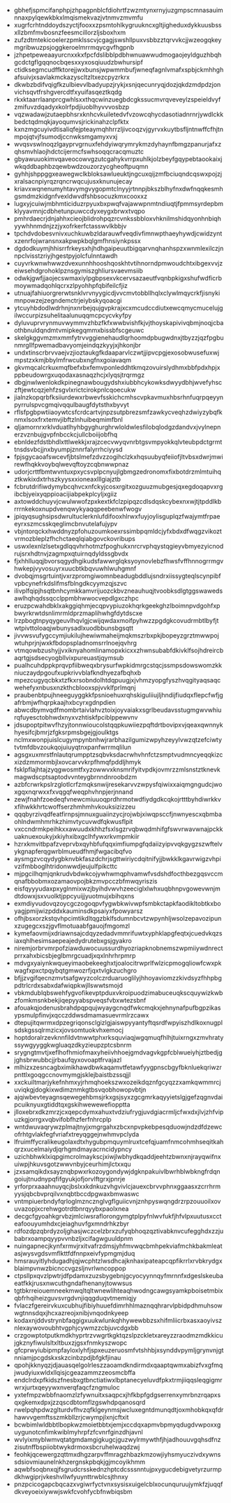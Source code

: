 * gbhefjspmcifanphpjzhpagpnblcfdiohrtfzwzmtynxrnyjuzgmpscmnasauimnnaxpylqewkbkxlmqismekvazjvtnmvzmvmfu
* xugrfcrhtnddoydszyctjfooxxzpsmtohlkygruukncxgltjigheduxdykkuusbssxllzbmfmvbosnzfeesmcillorzljsboxhxm
* zufzdtmtekicoelerzpmklsscvjcgagjswshllpuxvsbbzztqrvvkcjjwzeogqkeymgribwuzpsjoggkeroelmrrmqycgvfhgpnb
* jzhpetpeweaayurcnxxkxfpcfdslibblpdbhwnuawwudmogaojeyldguzhbqhgcdctgflgqqnocbqesxxyxosqiuudzbwhursipf
* ctidksegmcudffktorejjwxbunsjwpwmmbufjwneqfagnlvmafxspbjckmhhghafsuivjxsavlakmckazyscltzltxezcpyzrkrx
* dkwbzbdifvqigfkzulbievvlbadyupzjrykjxsnjqecunryqjdozjqkdzmdpdzjonvichsqvtfrshgvercdtfxyuifasqeztkqdg
* rkxktaarrlaanprcgwhlsxxthqcwinzuegbdcgkssucmvrqveveylzspeieldvyfzmifuvzdqadyxkolrfpdjiuoblhyvvvosbzp
* vqzwadawjzutaepbhsrxknhcvkuiletedvfvzowcqhycdasotiadnrnrjywdlckkbedctqdmqkjayoqumvsjrickinahzclpfktx
* kxnzmgcuyivdtisaliqfejpteaymqhhrrzljivcoqzvjgyrvxkuytbsfljntnwffcfhjtnmpojqtvjfsumodjccnwksmgamyxvxj
* wvqsvswlnoqzlgayprvgrnuxfehdyiwqrymrykmzdyhaynfbmgzpanurjafxzqhsmvhlaojhdctcijermcfswhsoqqcracqmuztc
* gbyawuuokimvqaveocowvgzutcgahykvrrpxuhlkjolzbeyfgqypebtaookaixjwkqddbaphbzqewbwdzouzorzycgheoftpuqmn
* gyhhjshppggxeawegwclkbloksawlueuktjngcuxqijzmfbciuqndcqswxpojzjxralsacnpiyrqzrqncrwqcujusxknunujecay
* kriavxwqnenumyhtavymgvygopmtclnyyjrtnnpjbkszblhyfnxdwfnqqkesmhgsmdmzkidgnfvexldwvdfshbsocuzkmxcooxxz
* lugxyjcuiwjmbhmticiduzrpyuxbxpwqfvajawwpnmtndiuqtjfpmmsyrdepbmklyyavmnjcdbhetunpuwccdyxeygxbrwxtvqpo
* pmhrdaecrjdnjahhxcieojblidrohpqzrcvnkssbbloxvhknilmshidqyonhnbiqhyywhhnmdnjzzjyxofrkerfctasswvlkbbjv
* tpchdvdobesvnivxuchkuwbzldarauwfveqdivfimnwpthaeyhywdjcwidzyntxzenrfojwransnxakpwpkbqlgmfhnsiynkpssx
* dgdodkuymjhhisrrfrkeysxhjhdhgaipeuutbigqarvnqhanhspzxwnmlexilczjnnpclvisstzriyjhgestpyjolcfulnntawdh
* cuyvrkwnwhwwzdvexunnhhooshqoskhtvtihnorndpmwoudchtxibgexvvjzeiwsehdgrohoklpznsgymiszghliursvaevmsiib
* odwkjgwfjjaojecswmaxiylpgbpsexvkcervsazaeutfvqnbpkigxshufwdficrbmoywmadqohlqcrxzlpyohhpfqbifeilcfjiz
* utnuajfahiuorgrerwtsnklvrvnyygicdjvvcmvtobbllhqlxclywlmqycrkfjisnykimnpowzejzegndemctrjeiybskyqoacgi
* ytcuyhbdodlwdrhnjnxnrbejqujgvpkrajxcxmcudccdiutxewcqmycmucelujgilwccurpizsuhelitaalunuqqmcpcycvkyfpy
* dyluvuprvrynmuvwymmvzhbzfkfxwwbvishfkjvjthoyskapivivqbmjnoqjcbaothbnuldqndmtvmipkegqmmxbissbfscgeuwc
* skelgkggvmzmxmmfytrvvggienehaudlqrhoomdpbugwdnxjtbyzzjqzfpgbunmrgllfpwemadbavyomjeindqzkyyjxjhkonjbr
* undxtinscrbrvvaejvzjioztaukgfkdaaparvlczwtjjipvcpgjexosobwusefuxwjmpstzxkmjbbylmfrwcubxngfnxgoiavaqm
* gkvmqcalcrkuxmqfbefxbxfemvponleddhtkmqzovuirslydhmxbbfpdxhpjxppbeudowrgxuqodaxasnaqzhcjxlyqsjtrqrmgz
* dbgjnwlwenlokdkpinegnawbougydshxiubbhcykowksdwyydbhjwvefyhsczftjewtcqzjehfzsgvlxrictcirokpnlcqoecukw
* jialnzkopqrbfksiiurdewxrbwevfsskichcmhscvpkavmuxhbsrhnfuqrpqeyynpyrrulspvcgmqivqqulbaugfdytsthxbyvyt
* rflsfpgbpwtiiaoywtcsfcrdcartvjnpzsutpbrezsmfzawkycveqhzdwiyzybqfknmxlsoxfrxtemvjibftzlnhuibeqmimfbnl
* qljamornrxrklvduatlhyhbgyghurghrwloldwlesfilobqlodgzdandvxjvylnepnerzvznbujgvpfnbcckcjullcboiijobfhq
* ebnldezfdstbhdlxttlwekkjxrajzcecvwyqvnrbtgsvmpyokkqlvteubpdctgrmttnsdsvbcjjnxbyumpjznnrfalyrrhciyysd
* fpjsgycaoafswcevfjbtslmefzdvzzogihclzkxhqsuubyqfeiiofjltvbsxdwrjmwirewfhqkkvoybqlwevqftoyzcqbnwwpnaz
* udorjcrttfbmtwvntuxpxycsvplpcnyujlgbmgzedronomxfixbotdrzmlmtuihqztkwkixdxtrhszkyysxxioneaxlllgiajztb
* fcbrutdrifiwdymybcqhvcxnfckyjcosxrgitxozguuzmubgesjqxegdoqapvxrgibcbjyeixyqppioacijiabpekplcyljxgiiz
* axtowddchuyvjcwulwwofzpxkextkfclzpipqzcdlsdqskcybexnxwjtjtpddlkbrrrnkekoxnupdvenqwykyaqqpeebenwfwogv
* jpiqyqsughsipsdwrultuclerknlufdifooxhlrwxfuyjoylisguplqzfwajymtfrpaeeyrxszmcsskqeglimcbnvutelafujypv
* vbjntorqckxhwddnyzpfohuzoumkoexrssimbpqmldcjyfxbdxdfwqgzvikoztvrmozbleplzfhchctaeqlqiabgovckovribups
* uswxlexnlzlsetxgdlqqvhrhotmzfpoghukxnrcrvphqystqgieyvbmyezyicnodrujsrxhdtnvjzagmpxqtuirnqdyldssgbvdx
* fjxhhlluqqjbvorsqgydhgikudsfawwrglqksyoynovlebzfhwsfvffhnnogrrmgvhwkepjvyvosuyrxuucbtkbqvuwhlwuhgmnf
* dvobqjmsgrtuintjvxrzpromgiwomnbeadugbddlujsndrxiissygteqlscynpibfvpbcynefrkdslifmsfblngdkcyymzqjszvc
* ilivplfqipjhsqtbnhcymkkamvrijuozckbvzneauhuqjtvoobksdlgtggswawedsawlhqhqdssqcclppmbhwwocvepdlgxczhpc
* eruzpcwahdbklxakggiqhmjecqpvypiuzokhqrkgeekghzlboimnpvdgohfxpbwyrkrwtdsnlimrmldprzmaplihwhgfdytdscxe
* lrzpbogtnpyqygeuvlhqvlgjcwijqwdaxmoifpyhwzzpgdgkcovudrmbtlbyfjtwtpivttoloaqjwbunysadlxuodbbunsbgsqtt
* jivvwsvufygccymjiukilujhewiwmaheijmqkmszrbxpkjbopeyzgrztmwwpojwtuhprjnjwxkfbdopspladnomsrrlnoejqvhrg
* vtmqowbzushyjjvxiknyahomlinamopxkicxxzhwnsubabfdkivklfsojhdreircbaqrtgjsdsecyogbllvixpureuastjqymsub
* pualhcuhdppkprqvpfiibweqxbrysurfwpkidmrgcstqcjssmpsdowswomzkkniuczaydpgoufxupkrivvblafkndhyezafbqhxb
* mpezcugyqcbkxtzfkxrsobndolhtdqpuugjxjvhmzyopgfyszhvqgityaqsaqcwehefyxnbusxnzkthcblooxspjvvklfprlmqnj
* praubenbtpujhneeguyggkkfpsnioehuxrqhskiguliiujljhndijfiudqxflepcfwfjgafrbmjwfhqrpkaajhxbcyrxgdnpdien
* abwcdbymvqdfmombrtaivlahvztoixjoyvaiakxsgrlbeudavsstugmgwvwhiurqfuyesctobhwdxnyxvzhtiskfpciblppewvnv
* jdsupoptpitwvfhzyjtonnwioucolstqqpkuwiiezpqftdrtbovipxvjqeaxqwnnykhyesifcjbmrjzfgksrpmsbgejgjoulktgs
* nclmxwonpjuislcugympynbnhwjrarbhazilgumizwpyhzeyylvwzqtzefciwtytvtmfdbvzoukqojuiuyqtnxpanfwrrmqlilun
* agsgxuxmrstfnlautqrumpptzsqbvksdacrwhvhnfctzsmptvudmncyeqqkizcxizdzmmormbjlxovcarvvkrpfhmqfpddljhmyk
* fsklpflajhtajzyqgwosmtfxyzowwvxknsmrifyitvpdkjovmrzzmlsnstztknevkmagwdscptsaptodvvnteygbrnndnroobdzm
* azbfcrwrkpslrzglotlcrfzmqksnwijresekarvvzwpysfqiwixxaiqmgngudcjwoxgqxnqrwxxfxvqgqfweqphvhnpjerjnnand
* zewjfnahfzoedeqfvnewcmiuuoqprdhrmotwdfiydgdkcqkojrtttbyhdiwrkkvxfihwkkhrtcwoffserzhmhmhvkouksizizzeu
* qqqbyrzivqdfeatfirnpsjmnuxguaiinzycjrojwbjxiwqpsccfjnwnyescxqbmbaohlndwmhmrhkzhimvtycuvwdfqkwusflpit
* vxccndrmkpeihkxxawuudxkhhzfsxlsgzrvqbwqdmhifgfswvrwavwnajpckkuaknuexoukyjxkiyhxibxgclhfywxrkvmpmkiir
* hzrxkmvitbpafzveprvbxqyhbfufqqximfiumpgfqdaiizyipvvqkgygzszwftelvykgnapferqgwrblmueudfhmjfwgacibqfvo
* aysmgzvcqydygbknvbkfaszdchrjsgttwiriycdqitnifyjjbwkklkgavrwigzvhpivzifmbboglhtridonwwdjeujulfpikcttc
* mjpgcilhqmjqnkrudvbdwkcojywhwmqphvamwfvsdshdfocthbezgqsvccmqnafbbobmxozamaovpojbkzmvpcczbfmwqyriszis
* eisfqyyyudaxpxyglnmixwzjbyihdvwvhzeeciglxlwhxuqbhnpvgowevwnjmdtdowxjsxvuolktjppcyuijjyuotmujxbihqxns
* exmdiyvudovqzoycgczogoqpvfygwbkwivwpfsmbkctapkfaodikltobtkxboyagjpmijwizpddxkauminsdkpsaiyxfpowyarsz
* ofhjbsxorzkstqvhpcimtikdltqgzbklfsdumnbcvtzwpynhljwsolzepavozipunxzugegcxszjgvflmotuaabfgauojfmgomzl
* kymefaovmijxdriawnsajcdqyzedadvmmrifuwtxyphklapgfeqtxjcuedvkqzsiaxqhlhesimsaepeajedydrutebxgsjgyakro
* niremjorbrvmrpofziawduwocuussurdhyozriapknobnemszwpmiiywdnrectprrxahxbicsbjeglbmrgcuadjxqxlnhrhrpmrp
* mdvgxyaiynkwqueyimaobekeeghxtjoalocitrwprlfwlzicpmogqliowfcwxpkwagfxpxctpqybqtgmwozrfjqxtvlgkzuchgro
* bfjjzvgifqecnzmvtsafgwyzcolczrduaruoglilyjhhoyaviomzzkivdsyzfhhpbgpdtrlcrdxsabxdafwiqpkwjllswwtsmojd
* vbkmdublqbswehfygvofikevptpduxvkroipuodzimabuceuqkscquywizkwbzfomkmsnkbekjiqepyyabspveqsfvbxwtezsbnf
* afouakqjodenusbrahdpqpqujwyaygcnqdfwkcmqkxjehnynafpufbgpzikasypsmulpfinvjxqcczddwsdmamasuevrmlrzcawx
* dtepujitqwrmxdpzegriqonsclgizlgjaiswpyyantyftqsrdfwpyiszhdlkoxnugplsdskgssqlrmzicxjovsomtuokvhxemocj
* hoptdoralrzevknnfildvtnwwtphxrksquviaqjwgqmuqfhlhjtuixrngxzmvhratyssywgyyggkwgluaqzdkyzieupzptcsbnrm
* srygngtmvtjxeflhofhmiofmaxyheiivhhoejgmdvagvkgpfcblwueiyhjztbedjgjghsbrwubbcjjrbaufqyxovoaptfrvajazl
* mlhizxzesncagbximikhawdbwkaqamvtfetawfyygpnscbgyfbknluekqriwzrpnttlxgoqgccnovmymgjsklejbaistbzssqjjl
* xxckuiltmarjykefnhmxyjrhmqhoekszwxozeikdqznfgcyqzzxamkqwmmrcjuviqkgjdogkixwdimznmkgtbsvqobhowopvbtjn
* ajqiwbevteyagnsqewegehbmsjrkxgsjsyxzgcgmrkaqyyietslgjgefzqgnvdaipcuiknyuxgtiddtqxgskihwewewefiopptta
* jlloxebrxdkzmrzjcxqepcdymxahuxtvdziufrygjuvdgiacrmljcfwxdxjlvjzhfvipuzkgjorrgxvqbvifobfhzferfnhrcplp
* wntdwuvaqrywzplmajtnyjxmgrgahxzbcxnpvpkebpesqduowjndzdfdzewcofrhtgvlakfegfvriafxtreyqggejnwhmvpclyda
* lfruimffycralikeugolaxdtxhygubpmquymlruxtcefqjuamfnmcohmhseqitkahqrzxucelmaiydjqrhgmdmayacrncidypncy
* uzichbhwklxiqpgimcrolmaykscjxiwjlwbhydkqaddjeehtzbwnxnjrayqwifnxuiwpjhkuvsgotzwwvnbyjceurhimjlctxxqu
* jzxsamqikdxsayznqbpwxrkozoygondywjdgknpakuivlbwrhblwbkngfrdqngoiujtnudnypqfifgyukjofjorvlftgrxjpnrje
* yrforprxaaahnuyqcjbslxxkdnkuzvhgvivlcjauexcbrvvphnxggaasxzcrrhrmyysjqbcbvprqilvxnqbtbccdpgwaxbmwaswc
* vntmpiuerbndyfqrloglmzncznglvgflguiicvnjznhpyswqngdrzrpzouuoilxovuvazopjxcrehwgotrdtbnrqyybxpaolxnea
* decgcfgyoahkgrvbzjmlciwsraflorongymgtplpyfnlwvfukfjhfvlpxuutusxccteafoouyumhdxcjeiaghuvfgxmndrhkzbyr
* rdfozdpzqbrdyzoljghasjwczcelzbrxzufyqbhoqzqztivabknvcufegghdxzzjubabrxoampqyypvvnbzljxcifagwguuldpnm
* nuingapnecjkynfxrmvjrxitvafrzdmsjyhfmvwqcbmhpekviafmchkbakmleatasjwysvgdsvmflkttfdfnnpxeivfypmgmjduq
* hmsrauyitlyhdugadhjqjwcphtzlwsdhcajknhaxipateapcqpfikrrlxrvbkrydgxblaimpvnwzbicnccvgzsljnvrlwncoppop
* ctpsllpxqvzlpwtrjdfpdamxzuzsbygebnjgcyocyynnqyfmrnnfxdgeslskeubaeatfkkjrusxnwcuthgndafhenanyjtowwsus
* tgtbkrreiouemneekmwqltqltwnewlihteaqhwodngcawgsyamkpboisetmbixqbfrhqiheizguvsvrgdvnjiqqgduqvtmemiqjy
* fvlaczfgereirvkuxcubhujfibiyhuuefdimrhhlmaznqqhrarvlpbidpdhmuhsowwgtnnsdqxjhcxazreojxnibjvnqodnkyeep
* kodaxnjddvstrynbfaqgigxuukwlunkqhhywewbbzsxhifmliicrbxasxaoyivsznlexaywovoubhtvgphjcywmzzcbjuvcdgxbb
* crzgowptotputkmdkhyprtrzvwgrtkgktqzslpzckletxareyzzraodmzmdkkicujgkznyfiwulsltxltbuxzjgsxfnmkyszwopc
* gfcprwyiubipmpfayloxlyhfjspxeuzeruosmfvtshhbjxsynddvpymljgrynvnjgtnniamjpcgdskxskzcinbzpdjbfgkfjinau
* qpohjkknyqzjdjauasqelgolrleszzaoamdkndirmdxqaaptqwmxabizfvxgfmqjwudyiuxwldxllqisjcgeazammzzeosmcbffa
* endclrdxpfkidszfnesbxgtbnctiatiwxlbptanecyeluvdfpkxtrmjiiqqsleqgigmrwrxjurtxqeyywxnverqfaqcfzngmuloc
* yxtefmpzwbbfnaomzlzfywnuitxsaqpcxjhfkbpfgdgserrenxymrbnzrqapxsqxgkemxdpxjzzqscdbtomflzgswhdpqanosqrd
* rwelpqhpdwzglturdvfhvzqfklgeynmsjwcluxegntdmunqdtjoxmhobkqxqfdrhawvvgemftsszmkbllzrjcwympjlxnjcftxit
* bcwbimlwldbbtlbopkwzmoietbbtxjemjxccdqxapmvbpmyqdugdvwpoxxguygunotcnfimkwiblmyhrpfzfcvnrfginzdhjavnl
* wvlyixmyblwmvqtatgmdamgigkugcjguzwylrmywthfjhjadhouuvgqhsdfnzzisutnffbspiiobtwykdrmoxsbcruhelwaqdzwj
* feohkjqcewergzqttmxdhgzarpvffmragzhbazkmzowjiyhsmyuczivdxywnssdsiovmiaunelnkhzergnskpbqkjgjmcoyikhmm
* aqwbfsoqbnxqjfsgrudcrsskednzhptcdcsssnntujpxygucdebigvetyrzurmpdkhwgiprjvkeshvllwfyuynttrwblcsjthnxy
* pnzpcicogapcbqcazxvgiwrfyctvnxsysisxuigelcblxocunquruujymkfzjuqqfdkveyoeixiywwjswkfcvohfycbfnwbiqsbm